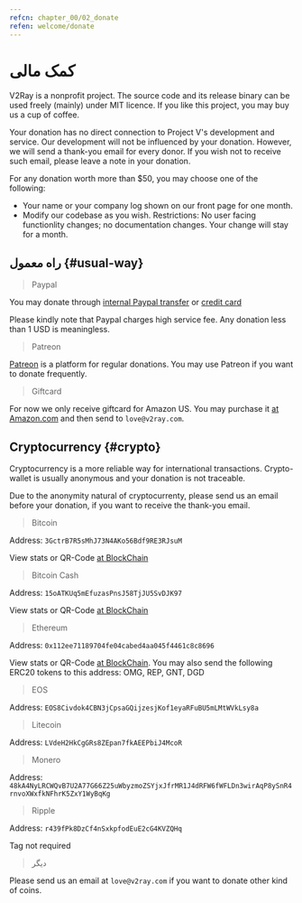 ```yaml
---
refcn: chapter_00/02_donate
refen: welcome/donate
---
```


# کمک مالی

V2Ray is a nonprofit project. The source code and its release binary can be used freely (mainly) under MIT licence. If you like this project, you may buy us a cup of coffee.

Your donation has no direct connection to Project V's development and service. Our development will not be influenced by your donation. However, we will send a thank-you email for every donor. If you wish not to receive such email, please leave a note in your donation.

For any donation worth more than $50, you may choose one of the following:

* Your name or your company log shown on our front page for one month.
* Modify our codebase as you wish. Restrictions: No user facing functionlity changes; no documentation changes. Your change will stay for a month.

## راه معمول {#usual-way}

> Paypal

You may donate through [internal Paypal transfer](https://www.paypal.me/ProjectV2Ray/25) or [credit card](https://www.paypal.com/cgi-bin/webscr?cmd=_s-xclick&amount=25&currency_code=usd&hosted_button_id=4TU3UKYANT2WY)

Please kindly note that Paypal charges high service fee. Any donation less than 1 USD is meaningless.

> Patreon

[Patreon](https://www.patreon.com/v2ray) is a platform for regular donations. You may use Patreon if you want to donate frequently.

> Giftcard

For now we only receive giftcard for Amazon US. You may purchase it [at Amazon.com](https://www.amazon.com/Amazon-eGift-Card-Birthday-Balloons/dp/B01FIS88SY) and then send to `love@v2ray.com`.

## Cryptocurrency {#crypto}

Cryptocurrency is a more reliable way for international transactions. Crypto-wallet is usually anonymous and your donation is not traceable.

Due to the anonymity natural of cryptocurrenty, please send us an email before your donation, if you want to receive the thank-you email.

> Bitcoin

Address: `3GctrB7R5sMhJ73N4AKo56Bdf9RE3RJsuM`

View stats or QR-Code [at BlockChain](https://www.blockchain.com/btc/address/3GctrB7R5sMhJ73N4AKo56Bdf9RE3RJsuM)

> Bitcoin Cash

Address: `15oATKUq5mEfuzasPnsJ58TjJU5SvDJK97`

View stats or QR-Code [at BlockChain](https://explorer.bitcoin.com/bch/address/15oATKUq5mEfuzasPnsJ58TjJU5SvDJK97)

> Ethereum

Address: `0x112ee71189704fe04cabed4aa045f4461c8c8696`

View stats or QR-Code [at BlockChain](https://www.blockchain.com/eth/address/0x112ee71189704fe04cabed4aa045f4461c8c8696). You may also send the following ERC20 tokens to this address: OMG, REP, GNT, DGD

> EOS

Address: `EOS8Civdok4CBN3jCpsaGQijzesjKof1eyaRFuBU5mLMtWVkLsy8a`

> Litecoin

Address: `LVdeH2HkCgGRs8ZEpan7fkAEEPbiJ4McoR`

> Monero

Address: `48kA4NyLRCWQvB7U2A77G66Z25uWbyzmoZSYjxJfrMR1J4dRFW6fWFLDn3wirAqP8ySnR4rnvoXWxfkNFhrK5ZxY1WyBqKg`

> Ripple

Address: `r439fPk8DzCf4nSxkpfodEuE2cG4KVZQHq`

Tag not required

> دیگر

Please send us an email at `love@v2ray.com` if you want to donate other kind of coins.